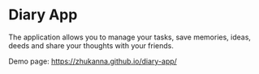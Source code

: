 # Diary App

The application allows you to manage your tasks, save memories, ideas, deeds and share your thoughts with your friends.

Demo page: https://zhukanna.github.io/diary-app/